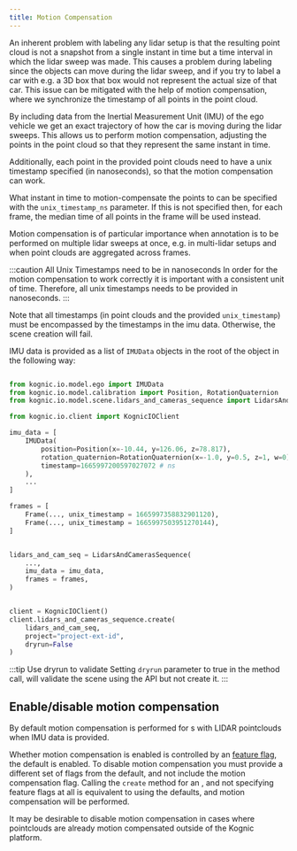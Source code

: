 ```yaml
---
title: Motion Compensation
---
```

An inherent problem with labeling any lidar setup
is that the resulting point
cloud is not a snapshot from a single instant in time but a time interval
in which the lidar sweep was made. This causes a problem during labeling since
the objects can move during the lidar sweep, and if you try to label a car with
e.g. a 3D box that box would not represent the actual size of that car. This issue can be
mitigated with the help of motion compensation, where we synchronize the timestamp of all
points in the point cloud.

By including data from the Inertial Measurement Unit (IMU) of the ego vehicle we get an
exact trajectory of how the car is moving during the lidar sweeps. This allows us to perform
motion compensation, adjusting the points in the point cloud so that they represent the same
instant in time.

Additionally, each point in the provided point clouds need to have a unix timestamp specified
(in nanoseconds), so that the motion compensation can work. 

What instant in time to motion-compensate the points to can be specified
with the `unix_timestamp_ns` parameter. If this is not specified then, for each 
frame, the median time of all points in the frame will be used instead.

Motion compensation is of particular importance when annotation is to be performed on multiple lidar
sweeps at once, e.g. in multi-lidar setups and when point clouds are aggregated across frames.


:::caution All Unix Timestamps need to be in nanoseconds
In order for the motion compensation to work correctly it is important with a consistent
unit of time. Therefore, all unix timestamps needs to be provided in nanoseconds.
:::

Note that all timestamps (in point clouds and the provided `unix_timestamp`) must be encompassed by
the timestamps in the imu data. Otherwise, the scene creation will fail.

IMU data is provided as a list of `IMUData` objects in the root of the  object in the following way:

```python

from kognic.io.model.ego import IMUData
from kognic.io.model.calibration import Position, RotationQuaternion
from kognic.io.model.scene.lidars_and_cameras_sequence import LidarsAndCamerasSequence, Frame

from kognic.io.client import KognicIOClient

imu_data = [
    IMUData(
        position=Position(x=-10.44, y=126.06, z=78.817),
        rotation_quaternion=RotationQuaternion(x=-1.0, y=0.5, z=1, w=0),
        timestamp=1665997200597027072 # ns
    ),
    ...
]

frames = [
    Frame(..., unix_timestamp = 1665997358832901120),
    Frame(..., unix_timestamp = 1665997503951270144),
]


lidars_and_cam_seq = LidarsAndCamerasSequence(
    ...,
    imu_data = imu_data, 
    frames = frames,
)


client = KognicIOClient()
client.lidars_and_cameras_sequence.create(
    lidars_and_cam_seq,
    project="project-ext-id",
    dryrun=False
)
```

:::tip Use dryrun to validate 
Setting `dryrun` parameter to true in the method call, will validate the scene using the API but not create it.
:::

## Enable/disable motion compensation

By default motion compensation is performed for s with LIDAR pointclouds when IMU data is provided.

Whether motion compensation is enabled is controlled by an [ feature flag](../feature_flags), the default is enabled. To disable motion compensation you must provide a different set of flags from the default, and not include the motion compensation flag. Calling the `create` method for an , and not specifying feature flags at all is equivalent to using the defaults, and motion compensation will be performed.

It may be desirable to disable motion compensation in cases where pointclouds are already motion compensated outside of the Kognic platform.
